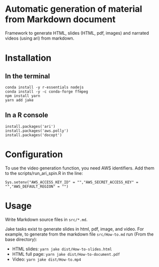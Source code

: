 # Automatic generation of material from Markdown document

Framework to generate HTML, slides (HTML, pdf, images) and narrated videos (using ari) from markdown.


# Installation

## In the terminal

```
conda install -y r-essentials nodejs 
conda install -y -c conda-forge ffmpeg
npm install yarn
yarn add jake
```


## In a R console

```
install.packages('ari')
install.packages('aws.polly')
install.packages('docopt')
```

# Configuration

To use the video generation function, you need AWS identifiers.
Add them to the scripts/run\_ari\_spin.R in the line:

```
Sys.setenv("AWS_ACCESS_KEY_ID" = "","AWS_SECRET_ACCESS_KEY" = "","AWS_DEFAULT_REGION" = "")
``` 


# Usage

Write Markdown source files in `src/*.md`.

Jake tasks exist to generate slides in html, pdf, image, and video. For example,
to generate from the markdown file `src/How-to.md` run (From the base directory):

- HTML slides: `yarn jake dist/How-to-slides.html`
- HTML  full page: `yarn jake dist/How-to-document.pdf`
- Video: `yarn jake dist/How-to.mp4`

